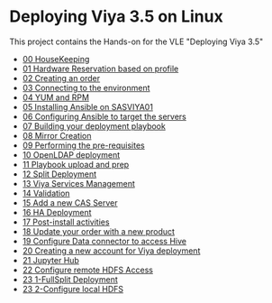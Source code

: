 # Deploying Viya 3.5 on Linux

This project contains the Hands-on for the VLE "Deploying Viya 3.5"

* [00 HouseKeeping](00-HouseKeeping.md)
* [01 Hardware Reservation based on profile](01-Hardware_Reservation_based_on_profile.md)
* [02 Creating an order](02-Creating_an_order.md)
* [03 Connecting to the environment](03-Connecting_to_the_environment.md)
* [04 YUM and RPM](04-YUM_and_RPM.md)
* [05 Installing Ansible on SASVIYA01](05-Installing_Ansible_on_SASVIYA01.md)
* [06 Configuring Ansible to target the servers](06-Configuring_Ansible_to_target_the_servers.md)
* [07 Building your deployment playbook](07-Building_your_deployment_playbook.md)
* [08 Mirror Creation](08-Mirror_Creation.md)
* [09 Performing the pre-requisites](09-Performing_the_pre-requisites.md)
* [10 OpenLDAP deployment](10-OpenLDAP_deployment.md)
* [11 Playbook upload and prep](11-Playbook_upload_and_prep.md)
* [12 Split Deployment](12-Split_Deployment.md)
* [13 Viya Services Management](13-Viya_Services_Management.md)
* [14 Validation](14-Validation.md)
* [15 Add a new CAS Server](15-Add_a_new_CAS_Server.md)
* [16 HA Deployment](16-HA_Deployment.md)
* [17 Post-install activities](17-Post-install_activities.md)
* [18 Update your order with a new product](18-Update_your_order_with_a_new_product.md)
* [19 Configure Data connector to access Hive](19-Configure_Data_connector_to_access_Hive.md)
* [20 Creating a new account for Viya deployment](20-Creating_a_new_account_for_Viya_deployment.md)
* [21 Jupyter Hub](21-Jupyter_Hub.md)
* [22 Configure remote HDFS Access](22-Configure_remote_HDFS_Access.md)
* [23 1-FullSplit Deployment](23-1-FullSplit_Deployment.md)
* [23 2-Configure local HDFS](23-2-Configure_local_HDFS.md)


<!--
to re-generate the list
```sh
for f in *.md   ; do

    #echo  "$f"
    f2=$(echo "$f" | sed 's/\-/\ /' | sed 's/\_/\ /g' | sed 's/\.md//')
    #echo $f2
    printf "\n* [$f2]($f)"

done
```
-->
